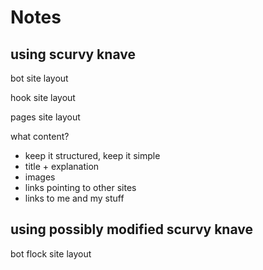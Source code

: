 # Notes

## using scurvy knave

bot site layout

hook site layout

pages site layout

what content?
* keep it structured, keep it simple
* title + explanation
* images 
* links pointing to other sites
* links to me and my stuff

## using possibly modified scurvy knave

bot flock site layout




